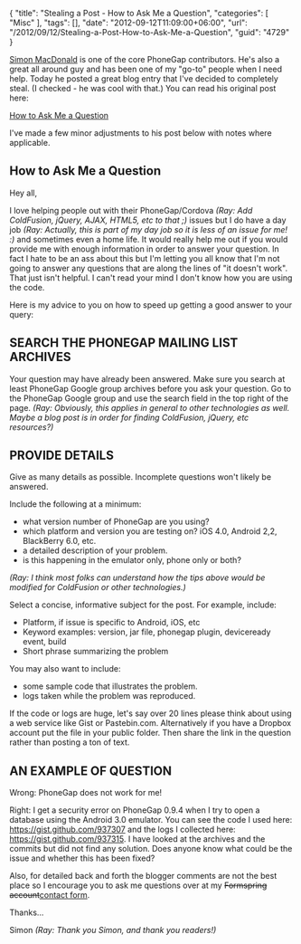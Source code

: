 {
	"title": "Stealing a Post - How to Ask Me a Question",
	"categories": [
		"Misc"
	],
	"tags": [],
	"date": "2012-09-12T11:09:00+06:00",
	"url": "/2012/09/12/Stealing-a-Post-How-to-Ask-Me-a-Question",
	"guid": "4729"
}

<a href="http://simonmacdonald.blogspot.com">Simon MacDonald</a> is one of the core PhoneGap contributors. He's also a great all around guy and has been one of my "go-to" people when I need help. Today he posted a great blog entry that I've decided to completely steal. (I checked - he was cool with that.) You can read his original post here:

<a href="http://simonmacdonald.blogspot.com/2012/09/how-to-ask-me-question.html">How to Ask Me a Question</a>

I've made a few minor adjustments to his post below with notes where applicable.

<h2>How to Ask Me a Question</h2>

Hey all,

I love helping people out with their PhoneGap/Cordova <i>(Ray: Add ColdFusion, jQuery, AJAX, HTML5, etc to that ;)</i>  issues but I do have a day job <i>(Ray: Actually, this is part of my day job so it is less of an issue for me! :)</i> and sometimes even a home life. It would really help me out if you would provide me with enough information in order to answer your question. In fact I hate to be an ass about this but I'm letting you all know that I'm not going to answer any questions that are along the lines of "it doesn't work". That just isn't helpful. I can't read your mind I don't know how you are using the code.

Here is my advice to you on how to speed up getting a good answer to your query:

<h2>SEARCH THE PHONEGAP MAILING LIST ARCHIVES</h2>

Your question may have already been answered. Make sure you search at least PhoneGap Google group archives before you ask your question.  Go to the PhoneGap Google group and use the search field in the top right of the page. <i>(Ray: Obviously, this applies in general to other technologies as well. Maybe a blog post is in order for finding ColdFusion, jQuery, etc resources?)</i>

<h2>PROVIDE DETAILS</h2>

Give as many details as possible. Incomplete questions won't likely be answered.

Include the following at a minimum:
<ul>
<li>what version number of PhoneGap are you using? 
<li>which platform and version you are testing on? iOS 4.0, Android 2,2, BlackBerry 6.0, etc. 
<li>a detailed description of your problem.
<li>is this happening in the emulator only, phone only or both? 
</ul>

<i>(Ray: I think most folks can understand how the tips above would be modified for ColdFusion or other technologies.)</i>

Select a concise, informative subject for the post. For example, include:
<ul>
<li>Platform, if issue is specific to Android, iOS, etc
<li>Keyword examples: version, jar file, phonegap plugin, deviceready event, build
<li>Short phrase summarizing the problem
</ul>

You may also want to include:
<ul>
<li>some sample code that illustrates the problem.
<li>logs taken while the problem was reproduced.
</ul>

If the code or logs are huge, let's say over 20 lines please think about using a web service like Gist or Pastebin.com.  Alternatively if you have a Dropbox account put the file in your public folder.  Then share the link in the question rather than posting a ton of text.

<h2>AN EXAMPLE OF QUESTION</h2>

Wrong:
PhoneGap does not work for me!

Right:
I get a security error on PhoneGap 0.9.4 when I try to open a database using the Android 3.0 emulator.  You can see the code I used here: https://gist.github.com/937307 and the logs I collected here: https://gist.github.com/937315.  I have looked at the archives and the commits but did not find any solution. Does anyone know what could be the issue and whether this has been fixed?

Also, for detailed back and forth the blogger comments are not the best place so I encourage you to ask me questions over at my <strike>Formspring account</strike><a href="http://www.raymondcamden.com/contact.cfm">contact form</a>.

Thanks...

Simon <i>(Ray: Thank you Simon, and thank you readers!)</i>